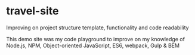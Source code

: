 # travel-site
Improving on project structure template, functionality and code readability

This demo site was my code playground to improve on my knowledge of Node.js, NPM, Object-oriented JavaScript, ES6, webpack, Gulp & BEM
